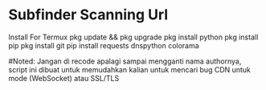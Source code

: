 # Subfinder Scanning Url #
Install For Termux
pkg update && pkg upgrade
pkg install python
pkg install pip
pkg install git
pip install requests dnspython colorama

#Noted: Jangan di recode apalagi sampai mengganti nama authornya, script ini dibuat untuk memudahkan kalian untuk mencari bug CDN untuk mode (WebSocket) atau SSL/TLS
